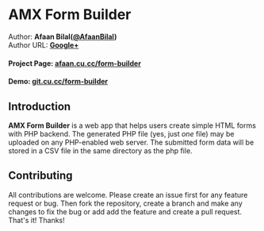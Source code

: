 AMX Form Builder
==============

Author: **Afaan Bilal([@AfaanBilal](https://github.com/AfaanBilal))**   
Author URL: **[Google+](https://google.com/+AfaanBilal)**

#### Project Page: [afaan.cu.cc/form-builder](http://afaan.cu.cc/form-builder)

#### Demo: [git.cu.cc/form-builder](http://git.cu.cc/form-builder)


## Introduction

**AMX Form Builder** is a web app that helps users create simple HTML forms with 
PHP backend. The generated PHP file (yes, just *one* file) may be uploaded on any 
PHP-enabled web server. The submitted form data will be stored in a CSV file in 
the same directory as the php file.


## Contributing

All contributions are welcome. Please create an issue first for any feature request
or bug. Then fork the repository, create a branch and make any changes to fix the bug 
or add add the feature and create a pull request. That's it!
Thanks!
